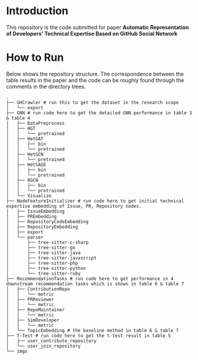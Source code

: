 # Introduction
This repository is the code submitted for paper **Automatic Representation of Developers' Technical Expertise Based on GitHub Social Network**

# How to Run
Below shows the repository structure. The correspondence between the table results in the paper and the code can be roughly found through the  comments in the directory trees.
```
.
├── GHCrawler # run this to get the dataset in the research scope
│   └── export
├── GNN # run code here to get the detailed GNN performance in table 3 & table 4
│   ├── DataPreprocess
│   ├── HGT
│   │   └── pretrained
│   ├── HetGAT
│   │   ├── bin
│   │   └── pretrained
│   ├── HetGCN
│   │   └── pretrained
│   ├── HetSAGE
│   │   ├── bin
│   │   └── pretrained
│   ├── RGCN
│   │   ├── bin
│   │   └── pretrained
│   └── Visualize
├── NodeFeatureInitializer # run code here to get initial technical expertise embedding of Issue, PR, Repository nodes.
│   ├── IssueEmbedding
│   ├── PREmbedding
│   ├── RepositoryCodeEmbedding
│   ├── RepositoryEmbedding
│   ├── export
│   └── parser
│       ├── tree-sitter-c-sharp
│       ├── tree-sitter-go
│       ├── tree-sitter-java
│       ├── tree-sitter-javascript
│       ├── tree-sitter-php
│       ├── tree-sitter-python
│       └── tree-sitter-ruby
├── RecommendationTasks # run code here to get performance in 4 downstream recommendation tasks which is shown in table 6 & table 7
│   ├── ContributionRepo
│   │   └── metric
│   ├── PRReviewer
│   │   └── metric
│   ├── RepoMaintainer
│   │   └── metric
│   ├── SimDeveloper
│   │   └── metric
│   └── TopicEmbedding # the baseline method in table 6 & table 7
├── T-Test # run code here to get the t-test result in table 5
│   ├── user_contribute_repository
│   └── user_join_repository
└── imgs
```

## 